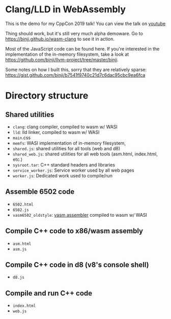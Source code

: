# Clang/LLD in WebAssembly

This is the demo for my CppCon 2019 talk! You can view the talk on [youtube](https://www.youtube.com/watch?v=5N4b-rU-OAA)

Thing should work, but it's still very much alpha demoware. Go to https://binji.github.io/wasm-clang to see it in action.

Most of the JavaScript code can be found here. If you're interested in the implementation of the in-memory filesystem, take a look at https://github.com/binji/llvm-project/tree/master/binji.

Some notes on how I built this, sorry that they are relatively sparse: https://gist.github.com/binji/b7541f9740c21d7c6dac95cbc9ea6fca

# Directory structure

## Shared utilities

- `clang`: clang compiler, compiled to wasm w/ WASI
- `lld`: lld linker, compiled to wasm w/ WASI
- `main`.css
- `memfs`: WASI implementation of in-memory filesystem,
- `shared.js`: shared utilities for all tools (web and d8)
- `shared_web.js`: shared utilities for all web tools (asm.html, index.html, etc.)
- `sysroot.tar`: C++ standard headers and libraries
- `service_worker.js`: Service worker used by all web pages
- `worker.js`: Dedicated work used to compile/run

## Assemble 6502 code

- `6502.html`
- `6502.js`
- `vasm6502_oldstyle`: [vasm assembler](http://sun.hasenbraten.de/vasm/) compiled to wasm w/ WASI

## Compile C++ code to x86/wasm assembly

- `asm.html`
- `asm.js`

## Compile C++ code in d8 (v8's console shell)

- `d8.js`

## Compile and run C++ code

- `index.html`
- `web.js`
